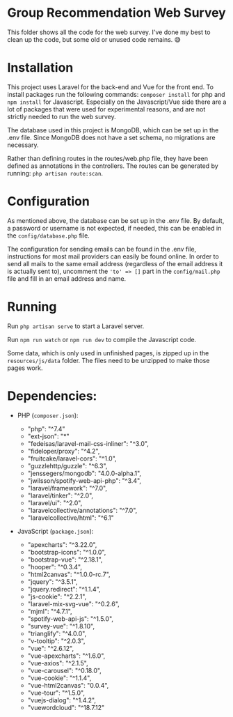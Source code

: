 # Group Recommendation Web Survey

This folder shows all the code for the web survey. I've done my best to clean up the code, but some old or unused 
code remains. :sweat_smile:

# Installation

This project uses Laravel for the back-end and Vue for the front end. 
To install packages run the following commands: `composer install` for php and `npm install` for Javascript. 
Especially on the Javascript/Vue side there are a lot of packages that were used for experimental reasons, and are not
strictly needed to run the web survey.

The database used in this project is MongoDB, which can be set up in the .env file.
Since MongoDB does not have a set schema, no migrations are necessary.

Rather than defining routes in the routes/web.php file, they have been defined as annotations in the controllers.
The routes can be generated by running: `php artisan route:scan`.

# Configuration
As mentioned above, the database can be set up in the .env file. By default, a password or username is not expected,
if needed, this can be enabled in the `config/database.php` file.

The configuration for sending emails can be found in the .env file, instructions for most mail providers can easily be
found online. In order to send all mails to the same email address (regardless of the email address it is actually
sent to), uncomment the `'to' => []` part in the `config/mail.php` file and fill in an email address and name. 

# Running
Run `php artisan serve` to start a Laravel server.

Run `npm run watch` or `npm run dev` to compile the Javascript code. 

Some data, which is only used in unfinished pages, is zipped up in the `resources/js/data` folder.
The files need to be unzipped to make those pages work.

# Dependencies:

* PHP (`composer.json`):
  * "php": "^7.4"
  * "ext-json": "*"
  * "fedeisas/laravel-mail-css-inliner": "^3.0",
  * "fideloper/proxy": "^4.2",
  * "fruitcake/laravel-cors": "^1.0",
  * "guzzlehttp/guzzle": "^6.3",
  * "jenssegers/mongodb": "4.0.0-alpha.1",
  * "jwilsson/spotify-web-api-php": "^3.4",
  * "laravel/framework": "^7.0",
  * "laravel/tinker": "^2.0",
  * "laravel/ui": "^2.0",
  * "laravelcollective/annotations": "^7.0",
  * "laravelcollective/html": "^6.1"

* JavaScript (`package.json`):
  * "apexcharts": "^3.22.0",
  * "bootstrap-icons": "^1.0.0",
  * "bootstrap-vue": "^2.18.1",
  * "hooper": "^0.3.4",
  * "html2canvas": "^1.0.0-rc.7",
  * "jquery": "^3.5.1",
  * "jquery.redirect": "^1.1.4",
  * "js-cookie": "^2.2.1",
  * "laravel-mix-svg-vue": "^0.2.6",
  * "mjml": "^4.7.1",
  * "spotify-web-api-js": "^1.5.0",
  * "survey-vue": "^1.8.10",
  * "trianglify": "^4.0.0",
  * "v-tooltip": "^2.0.3",
  * "vue": "^2.6.12",
  * "vue-apexcharts": "^1.6.0",
  * "vue-axios": "^2.1.5",
  * "vue-carousel": "^0.18.0",
  * "vue-cookie": "^1.1.4",
  * "vue-html2canvas": "0.0.4",
  * "vue-tour": "^1.5.0",
  * "vuejs-dialog": "^1.4.2",
  * "vuewordcloud": "^18.7.12"

